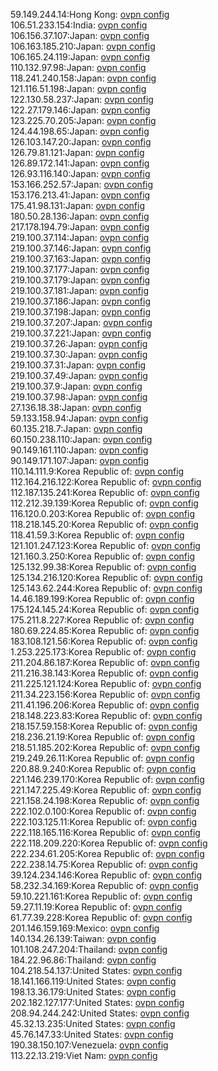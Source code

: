 59.149.244.14:Hong Kong: [ovpn config](vpn/59_149_244_14.ovpn)  
106.51.233.154:India: [ovpn config](vpn/106_51_233_154.ovpn)  
106.156.37.107:Japan: [ovpn config](vpn/106_156_37_107.ovpn)  
106.163.185.210:Japan: [ovpn config](vpn/106_163_185_210.ovpn)  
106.165.24.119:Japan: [ovpn config](vpn/106_165_24_119.ovpn)  
110.132.97.98:Japan: [ovpn config](vpn/110_132_97_98.ovpn)  
118.241.240.158:Japan: [ovpn config](vpn/118_241_240_158.ovpn)  
121.116.51.198:Japan: [ovpn config](vpn/121_116_51_198.ovpn)  
122.130.58.237:Japan: [ovpn config](vpn/122_130_58_237.ovpn)  
122.27.179.146:Japan: [ovpn config](vpn/122_27_179_146.ovpn)  
123.225.70.205:Japan: [ovpn config](vpn/123_225_70_205.ovpn)  
124.44.198.65:Japan: [ovpn config](vpn/124_44_198_65.ovpn)  
126.103.147.20:Japan: [ovpn config](vpn/126_103_147_20.ovpn)  
126.79.81.121:Japan: [ovpn config](vpn/126_79_81_121.ovpn)  
126.89.172.141:Japan: [ovpn config](vpn/126_89_172_141.ovpn)  
126.93.116.140:Japan: [ovpn config](vpn/126_93_116_140.ovpn)  
153.166.252.57:Japan: [ovpn config](vpn/153_166_252_57.ovpn)  
153.176.213.41:Japan: [ovpn config](vpn/153_176_213_41.ovpn)  
175.41.98.131:Japan: [ovpn config](vpn/175_41_98_131.ovpn)  
180.50.28.136:Japan: [ovpn config](vpn/180_50_28_136.ovpn)  
217.178.194.79:Japan: [ovpn config](vpn/217_178_194_79.ovpn)  
219.100.37.114:Japan: [ovpn config](vpn/219_100_37_114.ovpn)  
219.100.37.146:Japan: [ovpn config](vpn/219_100_37_146.ovpn)  
219.100.37.163:Japan: [ovpn config](vpn/219_100_37_163.ovpn)  
219.100.37.177:Japan: [ovpn config](vpn/219_100_37_177.ovpn)  
219.100.37.179:Japan: [ovpn config](vpn/219_100_37_179.ovpn)  
219.100.37.181:Japan: [ovpn config](vpn/219_100_37_181.ovpn)  
219.100.37.186:Japan: [ovpn config](vpn/219_100_37_186.ovpn)  
219.100.37.198:Japan: [ovpn config](vpn/219_100_37_198.ovpn)  
219.100.37.207:Japan: [ovpn config](vpn/219_100_37_207.ovpn)  
219.100.37.221:Japan: [ovpn config](vpn/219_100_37_221.ovpn)  
219.100.37.26:Japan: [ovpn config](vpn/219_100_37_26.ovpn)  
219.100.37.30:Japan: [ovpn config](vpn/219_100_37_30.ovpn)  
219.100.37.31:Japan: [ovpn config](vpn/219_100_37_31.ovpn)  
219.100.37.49:Japan: [ovpn config](vpn/219_100_37_49.ovpn)  
219.100.37.9:Japan: [ovpn config](vpn/219_100_37_9.ovpn)  
219.100.37.98:Japan: [ovpn config](vpn/219_100_37_98.ovpn)  
27.136.18.38:Japan: [ovpn config](vpn/27_136_18_38.ovpn)  
59.133.158.94:Japan: [ovpn config](vpn/59_133_158_94.ovpn)  
60.135.218.7:Japan: [ovpn config](vpn/60_135_218_7.ovpn)  
60.150.238.110:Japan: [ovpn config](vpn/60_150_238_110.ovpn)  
90.149.161.110:Japan: [ovpn config](vpn/90_149_161_110.ovpn)  
90.149.171.107:Japan: [ovpn config](vpn/90_149_171_107.ovpn)  
110.14.111.9:Korea Republic of: [ovpn config](vpn/110_14_111_9.ovpn)  
112.164.216.122:Korea Republic of: [ovpn config](vpn/112_164_216_122.ovpn)  
112.187.135.241:Korea Republic of: [ovpn config](vpn/112_187_135_241.ovpn)  
112.212.39.139:Korea Republic of: [ovpn config](vpn/112_212_39_139.ovpn)  
116.120.0.203:Korea Republic of: [ovpn config](vpn/116_120_0_203.ovpn)  
118.218.145.20:Korea Republic of: [ovpn config](vpn/118_218_145_20.ovpn)  
118.41.59.3:Korea Republic of: [ovpn config](vpn/118_41_59_3.ovpn)  
121.101.247.123:Korea Republic of: [ovpn config](vpn/121_101_247_123.ovpn)  
121.160.3.250:Korea Republic of: [ovpn config](vpn/121_160_3_250.ovpn)  
125.132.99.38:Korea Republic of: [ovpn config](vpn/125_132_99_38.ovpn)  
125.134.216.120:Korea Republic of: [ovpn config](vpn/125_134_216_120.ovpn)  
125.143.62.244:Korea Republic of: [ovpn config](vpn/125_143_62_244.ovpn)  
14.46.189.199:Korea Republic of: [ovpn config](vpn/14_46_189_199.ovpn)  
175.124.145.24:Korea Republic of: [ovpn config](vpn/175_124_145_24.ovpn)  
175.211.8.227:Korea Republic of: [ovpn config](vpn/175_211_8_227.ovpn)  
180.69.224.85:Korea Republic of: [ovpn config](vpn/180_69_224_85.ovpn)  
183.108.121.56:Korea Republic of: [ovpn config](vpn/183_108_121_56.ovpn)  
1.253.225.173:Korea Republic of: [ovpn config](vpn/1_253_225_173.ovpn)  
211.204.86.187:Korea Republic of: [ovpn config](vpn/211_204_86_187.ovpn)  
211.216.38.143:Korea Republic of: [ovpn config](vpn/211_216_38_143.ovpn)  
211.225.121.124:Korea Republic of: [ovpn config](vpn/211_225_121_124.ovpn)  
211.34.223.156:Korea Republic of: [ovpn config](vpn/211_34_223_156.ovpn)  
211.41.196.206:Korea Republic of: [ovpn config](vpn/211_41_196_206.ovpn)  
218.148.223.83:Korea Republic of: [ovpn config](vpn/218_148_223_83.ovpn)  
218.157.59.158:Korea Republic of: [ovpn config](vpn/218_157_59_158.ovpn)  
218.236.21.19:Korea Republic of: [ovpn config](vpn/218_236_21_19.ovpn)  
218.51.185.202:Korea Republic of: [ovpn config](vpn/218_51_185_202.ovpn)  
219.249.26.11:Korea Republic of: [ovpn config](vpn/219_249_26_11.ovpn)  
220.88.9.240:Korea Republic of: [ovpn config](vpn/220_88_9_240.ovpn)  
221.146.239.170:Korea Republic of: [ovpn config](vpn/221_146_239_170.ovpn)  
221.147.225.49:Korea Republic of: [ovpn config](vpn/221_147_225_49.ovpn)  
221.158.24.198:Korea Republic of: [ovpn config](vpn/221_158_24_198.ovpn)  
222.102.0.100:Korea Republic of: [ovpn config](vpn/222_102_0_100.ovpn)  
222.103.125.11:Korea Republic of: [ovpn config](vpn/222_103_125_11.ovpn)  
222.118.165.116:Korea Republic of: [ovpn config](vpn/222_118_165_116.ovpn)  
222.118.209.220:Korea Republic of: [ovpn config](vpn/222_118_209_220.ovpn)  
222.234.61.205:Korea Republic of: [ovpn config](vpn/222_234_61_205.ovpn)  
222.238.14.75:Korea Republic of: [ovpn config](vpn/222_238_14_75.ovpn)  
39.124.234.146:Korea Republic of: [ovpn config](vpn/39_124_234_146.ovpn)  
58.232.34.169:Korea Republic of: [ovpn config](vpn/58_232_34_169.ovpn)  
59.10.221.161:Korea Republic of: [ovpn config](vpn/59_10_221_161.ovpn)  
59.27.11.19:Korea Republic of: [ovpn config](vpn/59_27_11_19.ovpn)  
61.77.39.228:Korea Republic of: [ovpn config](vpn/61_77_39_228.ovpn)  
201.146.159.169:Mexico: [ovpn config](vpn/201_146_159_169.ovpn)  
140.134.26.139:Taiwan: [ovpn config](vpn/140_134_26_139.ovpn)  
101.108.247.204:Thailand: [ovpn config](vpn/101_108_247_204.ovpn)  
184.22.96.86:Thailand: [ovpn config](vpn/184_22_96_86.ovpn)  
104.218.54.137:United States: [ovpn config](vpn/104_218_54_137.ovpn)  
18.141.166.119:United States: [ovpn config](vpn/18_141_166_119.ovpn)  
198.13.36.179:United States: [ovpn config](vpn/198_13_36_179.ovpn)  
202.182.127.177:United States: [ovpn config](vpn/202_182_127_177.ovpn)  
208.94.244.242:United States: [ovpn config](vpn/208_94_244_242.ovpn)  
45.32.13.235:United States: [ovpn config](vpn/45_32_13_235.ovpn)  
45.76.147.33:United States: [ovpn config](vpn/45_76_147_33.ovpn)  
190.38.150.107:Venezuela: [ovpn config](vpn/190_38_150_107.ovpn)  
113.22.13.219:Viet Nam: [ovpn config](vpn/113_22_13_219.ovpn)  
